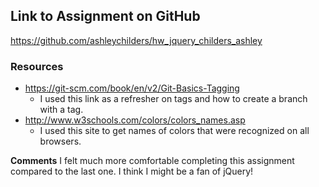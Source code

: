 ## Link to Assignment on GitHub
https://github.com/ashleychilders/hw_jquery_childers_ashley

### Resources
- https://git-scm.com/book/en/v2/Git-Basics-Tagging
    - I used this link as a refresher on tags and how to create a branch with a tag.
- http://www.w3schools.com/colors/colors_names.asp
    - I used this site to get names of colors that were recognized on all browsers.

**Comments**
I felt much more comfortable completing this assignment compared to the last one. I think I might be a fan of jQuery!
